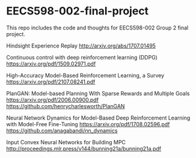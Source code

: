 # EECS598-002-final-project

This repo includes the code and thoughts for EECS598-002 Group 2 final project.

Hindsight Experience Replay http://arxiv.org/abs/1707.01495

Continuous control with deep reinforcement learning (DDPG) https://arxiv.org/pdf/1509.02971.pdf


High-Accuracy Model-Based Reinforcement Learning, a
Survey https://arxiv.org/pdf/2107.08241.pdf

PlanGAN: Model-based Planning With Sparse Rewards and Multiple Goals
https://arxiv.org/pdf/2006.00900.pdf
https://github.com/henrycharlesworth/PlanGAN

Neural Network Dynamics for Model-Based Deep Reinforcement Learning with Model-Free Fine-Tuning https://arxiv.org/pdf/1708.02596.pdf
https://github.com/anagabandi/nn_dynamics

Input Convex Neural Networks for Building MPC   http://proceedings.mlr.press/v144/bunning21a/bunning21a.pdf
